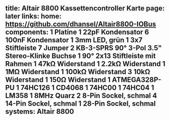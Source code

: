 title: Altair 8800 Kassettencontroller Karte
page: later
links:
    home: https://github.com/dhansel/Altair8800-IOBus
components:
    1 Platine
    1 22pF Kondensator
    6 100nF Kondensator
    1 3mm LED, grün
    1 3x7 Stiftleiste
    7 Jumper
    2 KB-3-SPRS 90° 3-Pol 3.5" Stereo-Klinke Buchse
    1 90° 2x13 Stiftleiste mit Rahmen
    1 47kΩ Widerstand
    1 2.2kΩ Widerstand
    1 1MΩ Widerstand
    1 100kΩ Widerstand
    3 10kΩ Widerstand
    1 150Ω Widerstand
    1 ATMEGA328P-PU
    1 74HC126
    1 CD4068
    1 74HC00
    1 74HC04
    1 LM358
    1 8MHz Quarz
    2 8-Pin Sockel, schmal
    4 14-Pin Sockel, schmal
    1 28-Pin Sockel, schmal
systems:
    Altair 8800
---
